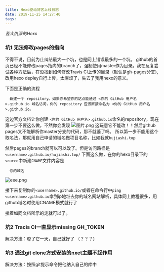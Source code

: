 ```yaml
---
title: Hexo驱动博客上线日志
date: 2019-11-25 14:27:40
tags:
---
```

_苦大仇深的Hexo_

### 坑1 无法修改pages的指向
不得不说，目前为止纠结最大一个坑，也是网上错误最多的一个坑。
github的首页已经不能修改pages指向的branch了，强制使用master作为目录。我在反复尝试各种方法后，在没找到如何修改Travis CI上传的目录（默认是gh-pages分支),改用hexo depley自行上传，太麻烦了，失去了我用hexo的意义。

下面是正确的流程
```
  新建一个 repository。如果你希望你的站点能通过 <你的 GitHub 用户名>.github.io 域名访问，你的 repository 应该直接命名为 <你的 GitHub 用户名>.github.io。
```
这边官方文档让你创建 `<你的 GitHub 用户名>.github.io`命名的repository，现在第一步不要这么做，不然你会发现
![图片.png](http://ww1.sinaimg.cn/large/893e6980gy1g9ab2l820zj20pw0e8wih.jpg)
这玩意它不能改！！然后github pages又不能解析你master分支的代码，那不就萎了吗。
所以第一步不能用这个取名法，那就用自己申请的域名做项目名称，比如我就`hujiashi.top`

然后pages的branch就可以可以改了。但是访问路径是 `<username>.github.io/hujiashi.top/`
下面这么做，在你的hexo目录下的`source`中新建`CNAME`文件内容是
```
  你的域名
```
![eee.png](http://ww1.sinaimg.cn/large/893e6980gy1g9abaj27p3j207g05hjra.jpg)

接下来复制你的`<username>.github.io/`或者在命令行中`ping <username>.github.io`拿到ip地址去你的域名网站解析，具体网上教程很多，用github域名时使用CNAME模式就行了

接着如同文档所示的走就可以了。

### 坑2 Tracis CI一直显示missing GH_TOKEN
解决方法：晾了它一天，自己就好了 （？？？）

### 坑3 通过git clone方式安装的nxet主题不起作用
解决方法：按照git提示命令把他纳入自己的库中

